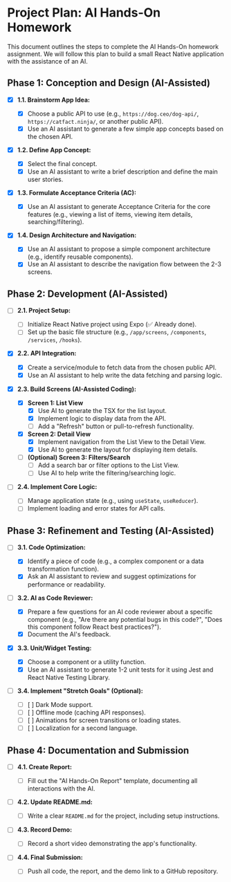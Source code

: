 # Project Plan: AI Hands-On Homework

This document outlines the steps to complete the AI Hands-On homework assignment. We will follow this plan to build a small React Native application with the assistance of an AI.

## Phase 1: Conception and Design (AI-Assisted)

- [x] **1.1. Brainstorm App Idea:**

  - [x] Choose a public API to use (e.g., `https://dog.ceo/dog-api/`, `https://catfact.ninja/`, or another public API).
  - [x] Use an AI assistant to generate a few simple app concepts based on the chosen API.

- [x] **1.2. Define App Concept:**

  - [x] Select the final concept.
  - [x] Use an AI assistant to write a brief description and define the main user stories.

- [x] **1.3. Formulate Acceptance Criteria (AC):**

  - [x] Use an AI assistant to generate Acceptance Criteria for the core features (e.g., viewing a list of items, viewing item details, searching/filtering).

- [x] **1.4. Design Architecture and Navigation:**
  - [x] Use an AI assistant to propose a simple component architecture (e.g., identify reusable components).
  - [x] Use an AI assistant to describe the navigation flow between the 2-3 screens.

## Phase 2: Development (AI-Assisted)

- [ ] **2.1. Project Setup:**

  - [ ] Initialize React Native project using Expo (✅ Already done).
  - [ ] Set up the basic file structure (e.g., `/app/screens`, `/components`, `/services`, `/hooks`).

- [x] **2.2. API Integration:**

  - [x] Create a service/module to fetch data from the chosen public API.
  - [x] Use an AI assistant to help write the data fetching and parsing logic.

- [x] **2.3. Build Screens (AI-Assisted Coding):**

  - [x] **Screen 1: List View**
    - [x] Use AI to generate the TSX for the list layout.
    - [x] Implement logic to display data from the API.
    - [ ] Add a "Refresh" button or pull-to-refresh functionality.
  - [x] **Screen 2: Detail View**
    - [x] Implement navigation from the List View to the Detail View.
    - [x] Use AI to generate the layout for displaying item details.
  - [ ] **(Optional) Screen 3: Filters/Search**
    - [ ] Add a search bar or filter options to the List View.
    - [ ] Use AI to help write the filtering/searching logic.

- [ ] **2.4. Implement Core Logic:**
  - [ ] Manage application state (e.g., using `useState`, `useReducer`).
  - [ ] Implement loading and error states for API calls.

## Phase 3: Refinement and Testing (AI-Assisted)

- [ ] **3.1. Code Optimization:**

  - [x] Identify a piece of code (e.g., a complex component or a data transformation function).
  - [x] Ask an AI assistant to review and suggest optimizations for performance or readability.

- [ ] **3.2. AI as Code Reviewer:**

  - [x] Prepare a few questions for an AI code reviewer about a specific component (e.g., "Are there any potential bugs in this code?", "Does this component follow React best practices?").
  - [x] Document the AI's feedback.

- [x] **3.3. Unit/Widget Testing:**

  - [x] Choose a component or a utility function.
  - [x] Use an AI assistant to generate 1-2 unit tests for it using Jest and React Native Testing Library.

- [ ] **3.4. Implement "Stretch Goals" (Optional):**
  - [ ] [ ] Dark Mode support.
  - [ ] [ ] Offline mode (caching API responses).
  - [ ] [ ] Animations for screen transitions or loading states.
  - [ ] [ ] Localization for a second language.

## Phase 4: Documentation and Submission

- [ ] **4.1. Create Report:**

  - [ ] Fill out the "AI Hands-On Report" template, documenting all interactions with the AI.

- [ ] **4.2. Update README.md:**

  - [ ] Write a clear `README.md` for the project, including setup instructions.

- [ ] **4.3. Record Demo:**

  - [ ] Record a short video demonstrating the app's functionality.

- [ ] **4.4. Final Submission:**
  - [ ] Push all code, the report, and the demo link to a GitHub repository.
